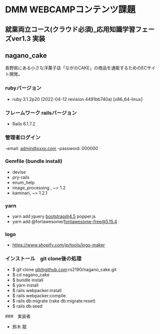# DMM WEBCAMPコンテンツ課題

## 就業両立コース(クラウド必須)_応用知識学習フェーズver1.3 実装

## nagano_cake
長野県にある小さな洋菓子店「ながのCAKE」の商品を通販するためのECサイト開発。

### rubyバージョン
- ruby 3.1.2p20 (2022-04-12 revision 4491bb740a) [x86_64-linux]

###  フレームワーク railsバージョン
- Rails 6.1.7.2

### 管理者ログイン
-email:     admin@xxxx.com
-password:  000000

### Gemfile (bundle install)
- devise
- pry-rails
- enum_help
- image_processing , ~> 1.2
- kaminari, ~> 1.2.1

### yarn
- yarn add jquery bootstrap@4.5 popper.js
- yarn add @fortawesome/fontawesome-free@5.15.4

### logo
- https://www.shopify.com/jp/tools/logo-maker

### インストール　git clone後の処理
- $ git clone git@github.com:rs2190/nagano_cake.git
- $ cd nagano_cake
- $ bundle install
- $ yarn install
- $ rails webpacker:install
- $ rails webpacker:compile
- $ rails db:migrate (rake db:migrate:reset)
- $ rails db:seed

###　実装者
- 鈴木 龍